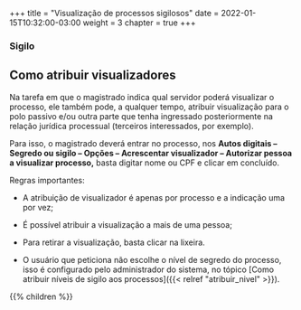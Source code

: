 +++
title = "Visualização de processos sigilosos"
date = 2022-01-15T10:32:00-03:00
weight = 3
chapter = true
+++

### Sigilo

## Como atribuir visualizadores

Na tarefa em que o magistrado indica qual servidor poderá visualizar o processo, ele também pode, a qualquer tempo, atribuir visualização para o polo passivo e/ou outra parte que tenha ingressado posteriormente na relação jurídica processual (terceiros interessados, por exemplo).

Para isso, o magistrado deverá entrar no processo, nos **Autos digitais – Segredo ou sigilo – Opções – Acrescentar visualizador – Autorizar pessoa a visualizar processo,** basta digitar nome ou CPF e clicar em concluído.

Regras importantes:
+ A atribuição de visualizador é apenas por processo e a indicação uma por vez;
+ É possível atribuir a visualização a mais de uma pessoa;
+ Para retirar a visualização, basta clicar na lixeira.

+ O usuário que peticiona não escolhe o nível de segredo do processo, isso é configurado pelo administrador do sistema, no tópico [Como atribuir níveis de sigilo aos processos]({{< relref "atribuir_nivel" >}}). 


{{% children  %}}
